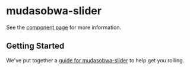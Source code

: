 mudasobwa-slider
================

See the [component page](http://slider.mudasobwa.ru/mudasobwa-slider/index.html) for more information.

## Getting Started

We've put together a [guide for mudasobwa-slider](http://www.polymer-project.org/docs/start/reusableelements.html) to help get you rolling.
